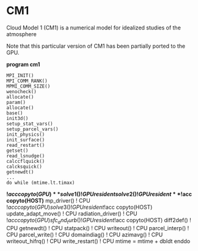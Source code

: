 # CM1
Cloud Model 1 (CM1) is a numerical model for idealized studies of the atmosphere

Note that this particular version of CM1 has been partially ported  to the GPU.  

**program cm1**
  
    MPI_INIT()
    MPI_COMM_RANK()
    MPMI_COMM_SIZE()
    wenocheck()
    allocate()
    param()
    allocate()
    base()
    init3d()
    setup_stat_vars()
    setup_parcel_vars()
    init_physics()
    init_surface()
    read_restart()
    getset()
    read_lsnudge()
    calccflquick()
    calcksquick()
    getnewdt()
    ...
    do while (mtime.lt.timax)
   **!$acc copyto(GPU) **
      solve1()               ! GPU resident
      solve2()               ! GPU resident
   **!$acc copyto(HOST)**
    mp_driver()            !  CPU
    !$acc copyto(GPU)
      solve3()               ! GPU resident
    !$acc copyto(HOST)
    update_adapt_move()    !  CPU
    radiation_driver()     !  CPU
    !$acc copyto(GPU)
      sfc_and_turb()         ! GPU resident
    !$acc copyto(HOST)
    diff2def()             !  CPU
    getnewdt()             !  CPU
    statpack()             !  CPU
    writeout()             !  CPU
    parcel_interp()        !  CPU
    parcel_write()         !  CPU
    domaindiag()           !  CPU
    azimavg()              !  CPU
    writeout_hifrq()       !  CPU
    write_restart()        !  CPU
    mtime = mtime + dbldt
    enddo

